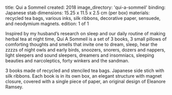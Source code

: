 title: Qui a Sommeil 
created: 2018
image_directory: 'qui-a-sommeil'
binding: Japanese stab
dimensions: 15.25 x 11.5 x 2.5 cm (per box)
materials: recycled tea bags, various inks, silk ribbons, decorative paper,  sensuede, and neodymium magnets. 
edition: 1 of 1

Inspired by my husband’s research on sleep and our daily routine of making herbal tea at night time, Qui A Sommeil is a set of 3 books, 3 small pillows of comforting thoughts and smells that invite one to dream, sleep, hear the zzzzs of night owls and early birds, snoozers, snorers, dozers and nappers, light sleepers and sound sleepers, dreamers and insomniacs, sleeping beauties and narcoleptics, forty winkers and the sandman.

3 books made of recycled and stenciled tea bags. Japanese side stich with silk ribbons.  Each book is in its own box, an elegant structure with magnet closure, covered with a single piece of paper, an original design of Eleanore Ramsey. 
